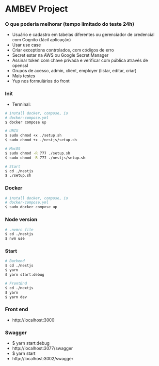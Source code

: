 # AMBEV Project

### O que poderia melhorar (tempo limitado do teste 24h)
- Usuário e cadastro em tabelas diferentes ou gerenciador de credencial com Cognito (fácil aplicação)
- Usar use case 
- Criar exceptions controlados, com códigos de erro
- Secret estar na AWS ou Google Secret Manager
- Assinar token com chave privada e verificar com pública através de openssl
- Grupos de acesso, admin, client, employer (listar, editar, criar)
- Mais testes
- Yup nos formulários do front
 
### Init

- Terminal:

```sh
# install docker, compose, io
# docker-compose.yml
$ docker compose up

# UNIX
$ sudo chmod +x ./setup.sh
$ sudo chmod +x ./nestjs/setup.sh

# MacOS
$ sudo chmod -R 777 ./setup.sh
$ sudo chmod -R 777 ./nestjs/setup.sh

# Start
$ cd ./nestjs
$ ./setup.sh
```

### Docker
```sh
# install docker, compose, io
# docker-compose.yml
$ sudo docker compose up
```

### Node version

```sh
# .nvmrc file
$ cd ./nestjs
$ nvm use
```

### Start

```sh
# Backend
$ cd ./nestjs
$ yarn
$ yarn start:debug

# FrontEnd
$ cd ./nextjs
$ yarn
$ yarn dev
```

### Front end
- http://localhost:3000

### Swagger
- $ yarn start:debug
- http://localhost:3077/swagger
- $ yarn start
- http://localhost:3002/swagger


